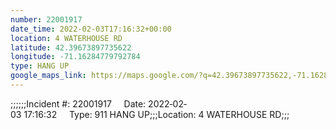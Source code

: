```yaml
---
number: 22001917
date_time: 2022-02-03T17:16:32+00:00
location: 4 WATERHOUSE RD
latitude: 42.39673897735622
longitude: -71.16284779792784
type: HANG UP
google_maps_link: https://maps.google.com/?q=42.39673897735622,-71.16284779792784
---
```


;;;;;;Incident #: 22001917     Date: 2022‐02‐03 17:16:32     Type: 911 HANG UP;;;Location: 4 WATERHOUSE RD;;;
